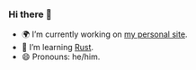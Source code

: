### Hi there 👋

- 🌍 I’m currently working on [my personal site](https://chrisnewtn.com/).
- 🦀 I’m learning [Rust](https://www.rust-lang.org/).
- 😄 Pronouns: he/him.

